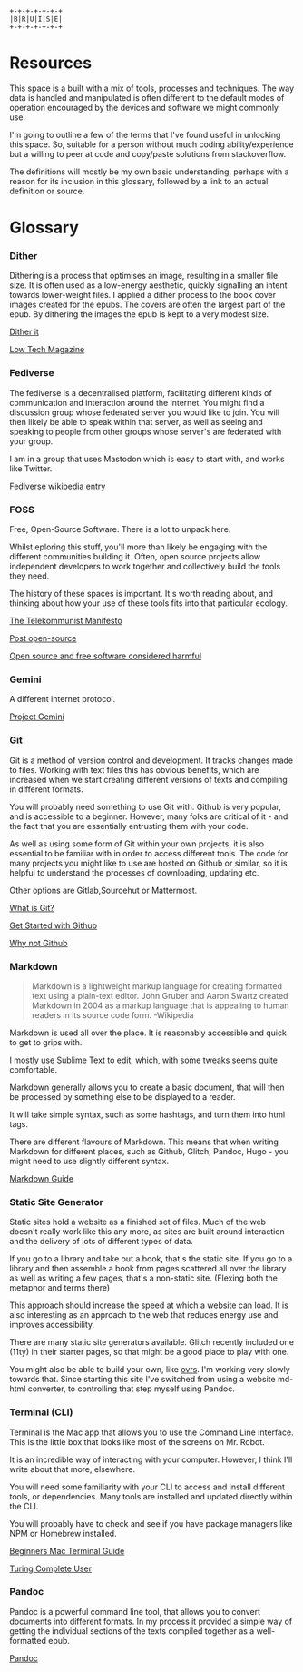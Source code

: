 
```
+-+-+-+-+-+-+
|B|R|U|I|S|E|
+-+-+-+-+-+-+
```

# Resources

This space is a built with a mix of tools, processes and techniques. The way data is handled and manipulated is often different to the default modes of operation encouraged by the devices and software we might commonly use.

I'm going to outline a few of the terms that I've found useful in unlocking this space. So, suitable for a person without much coding ability/experience but a willing to peer at code and copy/paste solutions from stackoverflow.

The definitions will mostly be my own basic understanding, perhaps with a reason for its inclusion in this glossary, followed by a link to an actual definition or source.

# Glossary

### Dither

Dithering is a process that optimises an image, resulting in a smaller file size. It is often used as a low-energy aesthetic, quickly signalling an intent towards lower-weight files. I applied a dither process to the book cover images created for the epubs. The covers are often the largest part of the epub. By dithering the images the epub is kept to a very modest size.

[Dither it](https://ditherit.com/)

[Low Tech Magazine](https://solar.lowtechmagazine.com/)

### Fediverse

The fediverse is a decentralised platform, facilitating different kinds of communication and interaction around the internet.
You might find a discussion group whose federated server you would like to join.
You will then likely be able to speak within that server, as well as seeing and speaking to people from other groups whose server's are federated with your group.

I am in a group that uses Mastodon which is easy to start with, and works like Twitter.

[Fediverse wikipedia entry](https://en.wikipedia.org/wiki/Fediverse)

### FOSS

Free, Open-Source Software.
There is a lot to unpack here.

Whilst eploring this stuff, you'll more than likely be engaging with the different communities building it.
Often, open source projects allow independent developers to work together and collectively build the tools they need.

The history of these spaces is important.
It's worth reading about, and thinking about how your use of these tools fits into that particular ecology.

[The Telekommunist Manifesto](http://telekommunisten.net/the-telekommunist-manifesto/)

[Post open-source](https://www.boringcactus.com/2020/08/13/post-open-source.html)

[Open source and free software considered harmful](https://write.as/mokou/open-source-and-free-software-considered-harmful)

### Gemini

A different internet protocol.

[Project Gemini](https://gemini.circumlunar.space/)

### Git

Git is a method of version control and development.
It tracks changes made to files.
Working with text files this has obvious benefits, which are increased when we start creating different versions of texts and compiling in different formats.

You will probably need something to use Git with.
Github is very popular, and is accessible to a beginner.
However, many folks are critical of it - and the fact that you are essentially entrusting them with your code. 

As well as using some form of Git within your own projects, it is also essential to be familiar with in order to access different tools.
The code for many projects you might like to use are hosted on Github or similar, so it is helpful to understand the processes of downloading, updating etc.

Other options are Gitlab,Sourcehut or Mattermost.

[What is Git?](https://git-scm.com/book/en/v2/Getting-Started-What-is-Git%3F)

[Get Started with Github](https://docs.github.com/en/get-started)

[Why not Github](https://sanctum.geek.nz/why-not-github.html)

### Markdown

>Markdown is a lightweight markup language for creating formatted text using a plain-text editor.
>John Gruber and Aaron Swartz created Markdown in 2004 as a markup language that is appealing to human readers in its source code form.
>-Wikipedia

Markdown is used all over the place.
It is reasonably accessible and quick to get to grips with.

I mostly use Sublime Text to edit, which, with some tweaks seems quite comfortable.

Markdown generally allows you to create a basic document, that will then be processed by something else to be displayed to a reader.

It will take simple syntax, such as some hashtags, and turn them into html tags.

There are different flavours of Markdown.
This means that when writing Markdown for different places, such as Github, Glitch, Pandoc, Hugo - you might need to use slightly different syntax.

[Markdown Guide](https://www.markdownguide.org/)

### Static Site Generator

Static sites hold a website as a finished set of files.
Much of the web doesn't really work like this any more, as sites are built around interaction and the delivery of lots of different types of data.

If you go to a library and take out a book, that's the static site.
If you go to a library and then assemble a book from pages scattered all over the library as well as writing a few pages, that's a non-static site.
(Flexing both the metaphor and terms there)

This approach should increase the speed at which a website can load. It is also interesting as an approach to the web that reduces energy use and improves accessibility.

There are many static site generators available.
Glitch recently included one (11ty) in their starter pages, so that might be a good place to play with one.

You might also be able to build your own, like [ovrs](https://github.com/ovrs/aplos).
I'm working very slowly towards that.
Since starting this site I've switched from using a website md-html converter, to controlling that step myself using Pandoc.

### Terminal (CLI)

Terminal is the Mac app that allows you to use the Command Line Interface. This is the little box that looks like most of the screens on Mr. Robot.

It is an incredible way of interacting with your computer.
However, I think I'll write about that more, elsewhere.

You will need some familiarity with your CLI to access and install different tools, or dependencies.
Many tools are installed and updated directly within the CLI.

You will probably have to check and see if you have package managers like NPM or Homebrew installed.

[Beginners Mac Terminal Guide](https://www.makeuseof.com/tag/beginners-guide-mac-terminal/)

[Turing Complete User](http://contemporary-home-computing.org/turing-complete-user/)

### Pandoc

Pandoc is a powerful command line tool, that allows you to convert documents into different formats.
In my process it provided a simple way of getting the individual sections of the texts compiled together as a well-formatted epub.

[Pandoc](https://pandoc.org/epub.html)

